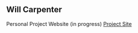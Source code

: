 ## Will Carpenter
Personal Project Website (in progress)
<a href="https://wrcarpenter.github.io/wcarpenter.github.io/" target="_blank">Project Site</a>



             
